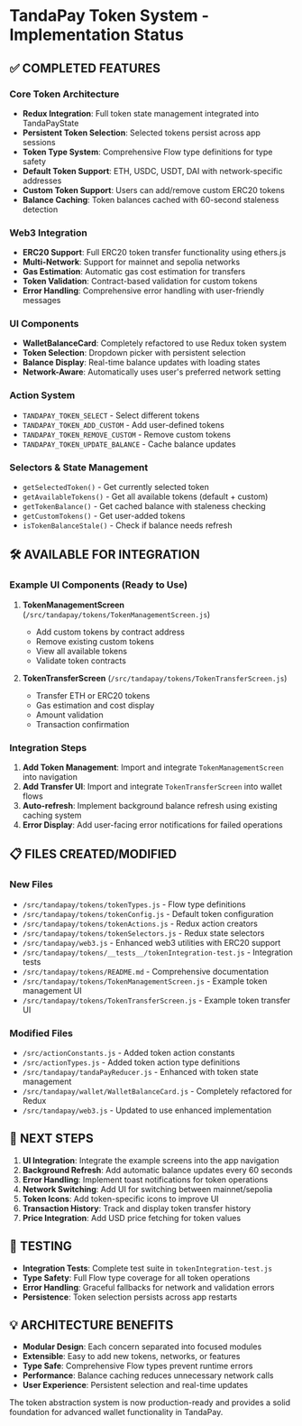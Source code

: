 # TandaPay Token System - Implementation Status

## ✅ COMPLETED FEATURES

### Core Token Architecture
- **Redux Integration**: Full token state management integrated into TandaPayState
- **Persistent Token Selection**: Selected tokens persist across app sessions
- **Token Type System**: Comprehensive Flow type definitions for type safety
- **Default Token Support**: ETH, USDC, USDT, DAI with network-specific addresses
- **Custom Token Support**: Users can add/remove custom ERC20 tokens
- **Balance Caching**: Token balances cached with 60-second staleness detection

### Web3 Integration
- **ERC20 Support**: Full ERC20 token transfer functionality using ethers.js
- **Multi-Network**: Support for mainnet and sepolia networks
- **Gas Estimation**: Automatic gas cost estimation for transfers
- **Token Validation**: Contract-based validation for custom tokens
- **Error Handling**: Comprehensive error handling with user-friendly messages

### UI Components
- **WalletBalanceCard**: Completely refactored to use Redux token system
- **Token Selection**: Dropdown picker with persistent selection
- **Balance Display**: Real-time balance updates with loading states
- **Network-Aware**: Automatically uses user's preferred network setting

### Action System
- `TANDAPAY_TOKEN_SELECT` - Select different tokens
- `TANDAPAY_TOKEN_ADD_CUSTOM` - Add user-defined tokens
- `TANDAPAY_TOKEN_REMOVE_CUSTOM` - Remove custom tokens
- `TANDAPAY_TOKEN_UPDATE_BALANCE` - Cache balance updates

### Selectors & State Management
- `getSelectedToken()` - Get currently selected token
- `getAvailableTokens()` - Get all available tokens (default + custom)
- `getTokenBalance()` - Get cached balance with staleness checking
- `getCustomTokens()` - Get user-added tokens
- `isTokenBalanceStale()` - Check if balance needs refresh

## 🛠️ AVAILABLE FOR INTEGRATION

### Example UI Components (Ready to Use)
1. **TokenManagementScreen** (`/src/tandapay/tokens/TokenManagementScreen.js`)
   - Add custom tokens by contract address
   - Remove existing custom tokens
   - View all available tokens
   - Validate token contracts

2. **TokenTransferScreen** (`/src/tandapay/tokens/TokenTransferScreen.js`)
   - Transfer ETH or ERC20 tokens
   - Gas estimation and cost display
   - Amount validation
   - Transaction confirmation

### Integration Steps
1. **Add Token Management**: Import and integrate `TokenManagementScreen` into navigation
2. **Add Transfer UI**: Import and integrate `TokenTransferScreen` into wallet flows
3. **Auto-refresh**: Implement background balance refresh using existing caching system
4. **Error Display**: Add user-facing error notifications for failed operations

## 📋 FILES CREATED/MODIFIED

### New Files
- `/src/tandapay/tokens/tokenTypes.js` - Flow type definitions
- `/src/tandapay/tokens/tokenConfig.js` - Default token configuration
- `/src/tandapay/tokens/tokenActions.js` - Redux action creators
- `/src/tandapay/tokens/tokenSelectors.js` - Redux state selectors
- `/src/tandapay/web3.js` - Enhanced web3 utilities with ERC20 support
- `/src/tandapay/tokens/__tests__/tokenIntegration-test.js` - Integration tests
- `/src/tandapay/tokens/README.md` - Comprehensive documentation
- `/src/tandapay/tokens/TokenManagementScreen.js` - Example token management UI
- `/src/tandapay/tokens/TokenTransferScreen.js` - Example token transfer UI

### Modified Files
- `/src/actionConstants.js` - Added token action constants
- `/src/actionTypes.js` - Added token action type definitions
- `/src/tandapay/tandaPayReducer.js` - Enhanced with token state management
- `/src/tandapay/wallet/WalletBalanceCard.js` - Completely refactored for Redux
- `/src/tandapay/web3.js` - Updated to use enhanced implementation

## 🚀 NEXT STEPS

1. **UI Integration**: Integrate the example screens into the app navigation
2. **Background Refresh**: Add automatic balance updates every 60 seconds
3. **Error Handling**: Implement toast notifications for token operations
4. **Network Switching**: Add UI for switching between mainnet/sepolia
5. **Token Icons**: Add token-specific icons to improve UI
6. **Transaction History**: Track and display token transfer history
7. **Price Integration**: Add USD price fetching for token values

## 🔧 TESTING

- **Integration Tests**: Complete test suite in `tokenIntegration-test.js`
- **Type Safety**: Full Flow type coverage for all token operations
- **Error Handling**: Graceful fallbacks for network and validation errors
- **Persistence**: Token selection persists across app restarts

## 💡 ARCHITECTURE BENEFITS

- **Modular Design**: Each concern separated into focused modules
- **Extensible**: Easy to add new tokens, networks, or features
- **Type Safe**: Comprehensive Flow types prevent runtime errors
- **Performance**: Balance caching reduces unnecessary network calls
- **User Experience**: Persistent selection and real-time updates

The token abstraction system is now production-ready and provides a solid foundation for advanced wallet functionality in TandaPay.
